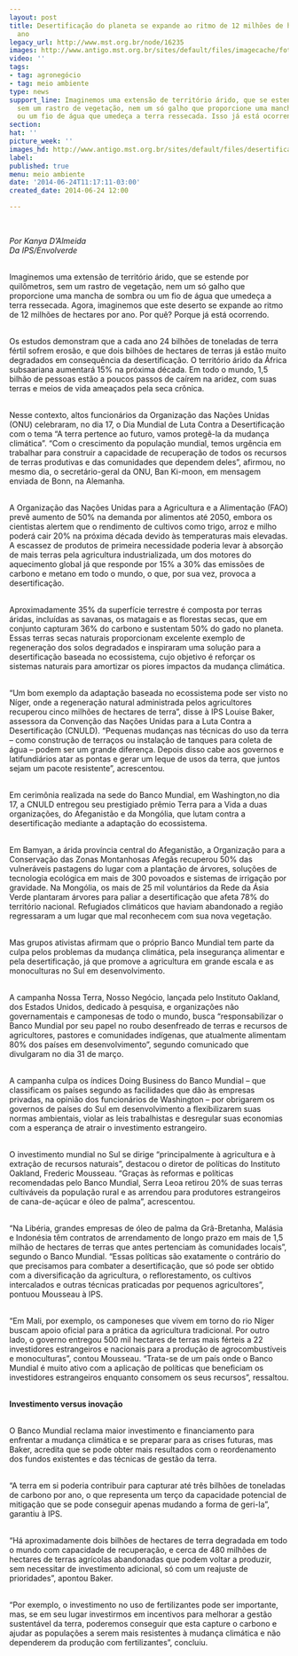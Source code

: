 ```yaml
---
layout: post
title: Desertificação do planeta se expande ao ritmo de 12 milhões de hectares por
  ano
legacy_url: http://www.mst.org.br/node/16235
images: http://www.antigo.mst.org.br/sites/default/files/imagecache/foto_destaque/desertificação.jpg
video: ''
tags:
- tag: agronegócio
- tag: meio ambiente
type: news
support_line: Imaginemos uma extensão de território árido, que se estende por quilômetros,
  sem um rastro de vegetação, nem um só galho que proporcione uma mancha de sombra
  ou um fio de água que umedeça a terra ressecada. Isso já está ocorrendo.
section: 
hat: ''
picture_week: ''
images_hd: http://www.antigo.mst.org.br/sites/default/files/desertificação.jpg
label: 
published: true
menu: meio ambiente
date: '2014-06-24T11:17:11-03:00'
created_date: 2014-06-24 12:00

---
```

<p>&nbsp;</p><p><em>Por Kanya D’Almeida<br>Da IPS/Envolverde</em><br>&nbsp;</p><p>Imaginemos uma extensão de território árido, que se estende por quilômetros, sem um rastro de vegetação, nem um só galho que proporcione uma mancha de sombra ou um fio de água que umedeça a terra ressecada. Agora, imaginemos que este deserto se expande ao ritmo de 12 milhões de hectares por ano. Por quê? Porque já está ocorrendo.</p><p><br>Os estudos demonstram que a cada ano 24 bilhões de toneladas de terra fértil sofrem erosão, e que dois bilhões de hectares de terras já estão muito degradados em consequência da desertificação. O território árido da África subsaariana aumentará 15% na próxima década. Em todo o mundo, 1,5 bilhão de pessoas estão a poucos passos de caírem na aridez, com suas terras e meios de vida ameaçados pela seca crônica.</p><p><br>Nesse contexto, altos funcionários da Organização das Nações Unidas (ONU) celebraram, no dia 17, o Dia Mundial de Luta Contra a Desertificação com o tema “A terra pertence ao futuro, vamos protegê-la da mudança climática”. “Com o crescimento da população mundial, temos urgência em trabalhar para construir a capacidade de recuperação de todos os recursos de terras produtivas e das comunidades que dependem deles”, afirmou, no mesmo dia, o secretário-geral da ONU, Ban Ki-moon, em mensagem enviada de Bonn, na Alemanha.</p><p><br>A Organização das Nações Unidas para a Agricultura e a Alimentação (FAO) prevê aumento de 50% na demanda por alimentos até 2050, embora os cientistas alertem que o rendimento de cultivos como trigo, arroz e milho poderá cair 20% na próxima década devido às temperaturas mais elevadas. A escassez de produtos de primeira necessidade poderia levar à absorção de mais terras pela agricultura industrializada, um dos motores do aquecimento global já que responde por 15% a 30% das emissões de carbono e metano em todo o mundo, o que, por sua vez, provoca a desertificação.</p><p><br>Aproximadamente 35% da superfície terrestre é composta por terras áridas, incluídas as savanas, os matagais e as florestas secas, que em conjunto capturam 36% do carbono e sustentam 50% do gado no planeta. Essas terras secas naturais proporcionam excelente exemplo de regeneração dos solos degradados e inspiraram uma solução para a desertificação baseada no ecossistema, cujo objetivo é reforçar os sistemas naturais para amortizar os piores impactos da mudança climática.</p><p><br>“Um bom exemplo da adaptação baseada no ecossistema pode ser visto no Níger, onde a regeneração natural administrada pelos agricultores recuperou cinco milhões de hectares de terra”, disse à IPS Louise Baker, assessora da Convenção das Nações Unidas para a Luta Contra a Desertificação (CNULD). “Pequenas mudanças nas técnicas do uso da terra – como construção de terraços ou instalação de tanques para coleta de água – podem ser um grande diferença. Depois disso cabe aos governos e latifundiários atar as pontas e gerar um leque de usos da terra, que juntos sejam um pacote resistente”, acrescentou.</p><p><br>Em cerimônia realizada na sede do Banco Mundial, em Washington,no dia 17, a CNULD entregou seu prestigiado prêmio Terra para a Vida a duas organizações, do Afeganistão e da Mongólia, que lutam contra a desertificação mediante a adaptação do ecossistema.</p><p><br>Em Bamyan, a árida província central do Afeganistão, a Organização para a Conservação das Zonas Montanhosas Afegãs recuperou 50% das vulneráveis pastagens do lugar com a plantação de árvores, soluções de tecnologia ecológica em mais de 300 povoados e sistemas de irrigação por gravidade. Na Mongólia, os mais de 25 mil voluntários da Rede da Ásia Verde plantaram árvores para paliar a desertificação que afeta 78% do território nacional. Refugiados climáticos que haviam abandonado a região regressaram a um lugar que mal reconhecem com sua nova vegetação.</p><p><br>Mas grupos ativistas afirmam que o próprio Banco Mundial tem parte da culpa pelos problemas da mudança climática, pela insegurança alimentar e pela desertificação, já que promove a agricultura em grande escala e as monoculturas no Sul em desenvolvimento.</p><p><br>A campanha Nossa Terra, Nosso Negócio, lançada pelo Instituto Oakland, dos Estados Unidos, dedicado à pesquisa, e organizações não governamentais e camponesas de todo o mundo, busca “responsabilizar o Banco Mundial por seu papel no roubo desenfreado de terras e recursos de agricultores, pastores e comunidades indígenas, que atualmente alimentam 80% dos países em desenvolvimento”, segundo comunicado que divulgaram no dia 31 de março.</p><p><br>A campanha culpa os índices Doing Business do Banco Mundial – que classificam os países segundo as facilidades que dão às empresas privadas, na opinião dos funcionários de Washington – por obrigarem os governos de países do Sul em desenvolvimento a flexibilizarem suas normas ambientais, violar as leis trabalhistas e desregular suas economias com a esperança de atrair o investimento estrangeiro.</p><p><br>O investimento mundial no Sul se dirige “principalmente à agricultura e à extração de recursos naturais”, destacou o diretor de políticas do Instituto Oakland, Frederic Mousseau. “Graças às reformas e políticas recomendadas pelo Banco Mundial, Serra Leoa retirou 20% de suas terras cultiváveis da população rural e as arrendou para produtores estrangeiros de cana-de-açúcar e óleo de palma”, acrescentou.</p><p><br>“Na Libéria, grandes empresas de óleo de palma da Grã-Bretanha, Malásia e Indonésia têm contratos de arrendamento de longo prazo em mais de 1,5 milhão de hectares de terras que antes pertenciam às comunidades locais”, segundo o Banco Mundial. “Essas políticas são exatamente o contrário do que precisamos para combater a desertificação, que só pode ser obtido com a diversificação da agricultura, o reflorestamento, os cultivos intercalados e outras técnicas praticadas por pequenos agricultores”, pontuou Mousseau à IPS.</p><p><br>“Em Mali, por exemplo, os camponeses que vivem em torno do rio Níger buscam apoio oficial para a prática da agricultura tradicional. Por outro lado, o governo entregou 500 mil hectares de terras mais férteis a 22 investidores estrangeiros e nacionais para a produção de agrocombustíveis e monoculturas”, contou Mousseau. “Trata-se de um país onde o Banco Mundial é muito ativo com a aplicação de políticas que beneficiam os investidores estrangeiros enquanto consomem os seus recursos”, ressaltou.</p><p><br><strong>Investimento versus inovação</strong></p><p><br>O Banco Mundial reclama maior investimento e financiamento para enfrentar a mudança climática e se preparar para as crises futuras, mas Baker, acredita que se pode obter mais resultados com o reordenamento dos fundos existentes e das técnicas de gestão da terra.</p><p><br>“A terra em si poderia contribuir para capturar até três bilhões de toneladas de carbono por ano, o que representa um terço da capacidade potencial de mitigação que se pode conseguir apenas mudando a forma de geri-la”, garantiu à IPS.</p><p><br>“Há aproximadamente dois bilhões de hectares de terra degradada em todo o mundo com capacidade de recuperação, e cerca de 480 milhões de hectares de terras agrícolas abandonadas que podem voltar a produzir, sem necessitar de investimento adicional, só com um reajuste de prioridades”, apontou Baker.</p><p><br>“Por exemplo, o investimento no uso de fertilizantes pode ser importante, mas, se em seu lugar investirmos em incentivos para melhorar a gestão sustentável da terra, poderemos conseguir que esta capture o carbono e ajudar as populações a serem mais resistentes à mudança climática e não dependerem da produção com fertilizantes”, concluiu.</p><p>&nbsp;</p>
